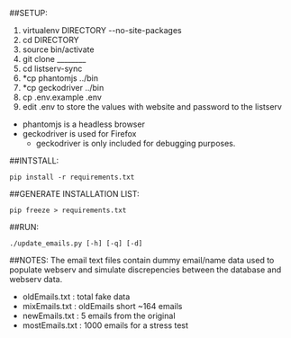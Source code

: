 ##SETUP:
1. virtualenv DIRECTORY --no-site-packages
2. cd DIRECTORY
3. source bin/activate
4. git clone ________
5. cd listserv-sync
6. *cp phantomjs ../bin
7. *cp geckodriver ../bin
8. cp .env.example .env
9. edit .env to store the values with website and password to the listserv

* phantomjs is a headless browser
* geckodriver is used for Firefox
    * geckodriver is only included for debugging purposes.

##INTSTALL:
```
pip install -r requirements.txt
```

##GENERATE INSTALLATION LIST:
```
pip freeze > requirements.txt
```

##RUN:
```
./update_emails.py [-h] [-q] [-d]
```

##NOTES:
The email text files contain dummy email/name data used
to populate webserv and simulate discrepencies between the
database and webserv data.

* oldEmails.txt : total fake data
* mixEmails.txt : oldEmails short ~164 emails 
* newEmails.txt : 5 emails from the original
* mostEmails.txt : 1000 emails for a stress test
